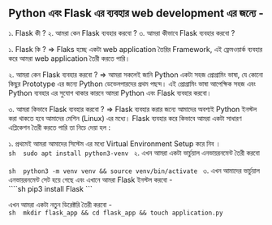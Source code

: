 ## Python এবং Flask এর ব্যবহার web development এর জন্যে -
  ১. Flask কী ?
  ২. আমরা কেন Flask ব্যবহার করবো ?
  ৩. আমরা কীভাবে Flask ব্যবহার করবো ?


১. Flask  কি ?
  => Flaks হচ্ছে একটা web application তৈরির Framework, এই ফ্রেমওয়ার্ক ব্যবহার করে আমরা web  application তৈরী করতে পারি। 

২. আমরা কেন Flask ব্যবহার করবো ?
  => আমরা সকলেই জানি Python একটা সহজ প্রোগ্রামিং ভাষা, যে কোনো কিছুর Prototype এর জন্যে Python ডেভেলপারদের প্রথম পছন্দ। এই প্রোগ্রামিং ভাষা আপেক্ষিক সহজ এবং Python ব্যবহার এর সুযোগ থাকার কারনে 
  আমরা Python এবং Flask ব্যবহার করবো। 

৩. আমরা কিভাবে Flask ব্যবহার করবো ?
  => Flask ব্যবহার করার জন্যে আমাদের অবশ্যই Python ইনস্টল করা থাকতে হবে আমাদের মেশিন (Linux) এর মধ্যে। Flask ব্যবহার করে কিভাবে আমরা একটা সাধারণ এপ্লিকেশন তৈরী করতে পারি তা নিচে দেয়া হল :
  
  ১. প্রথমেই আমরা আমাদের সিস্টেম এর মধ্যে Virtual Environment Setup করে নিব ।<br>
    ```sh 
       sudo apt install python3-venv
    ```
  ২. এখন আমরা একটা ভার্চুয়াল এনভায়রনমেন্ট তৈরী করবো <br>  
    ```sh 
       python3 -m venv venv && source venv/bin/activate
    ```
  ৩. এখন আমাদের ভার্চুয়াল এনভায়রনমেন্ট সেট হয়ে গেছে এবং এখানে আমরা Flask ইনস্টল করবো - <br>
    ````sh 
        pip3 install Flask
    ```
  
  এখন আমরা একটা নতুন ডিরেক্টরি তৈরী করবো - <br>
    ```sh 
       mkdir flask_app && cd flask_app && touch application.py
    ```
    

